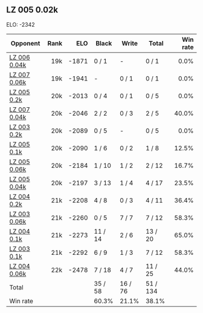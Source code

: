 ## LZ 005 0.02k ##

ELO: -2342

Opponent | Rank | ELO | Black | Write | Total | Win rate
---------|-----:|----:|-------|-------|-------|-------:
[LZ 006 0.04k](LZ%20006%200.04k.md) | 19k | -1871 | 0 / 1 | - | 0 / 1 | 0.0%
[LZ 007 0.06k](LZ%20007%200.06k.md) | 19k | -1941 | - | 0 / 1 | 0 / 1 | 0.0%
[LZ 005 0.2k](LZ%20005%200.2k.md) | 20k | -2013 | 0 / 4 | 0 / 1 | 0 / 5 | 0.0%
[LZ 007 0.04k](LZ%20007%200.04k.md) | 20k | -2046 | 2 / 2 | 0 / 3 | 2 / 5 | 40.0%
[LZ 003 0.2k](LZ%20003%200.2k.md) | 20k | -2089 | 0 / 5 | - | 0 / 5 | 0.0%
[LZ 005 0.1k](LZ%20005%200.1k.md) | 20k | -2090 | 1 / 6 | 0 / 2 | 1 / 8 | 12.5%
[LZ 005 0.06k](LZ%20005%200.06k.md) | 20k | -2184 | 1 / 10 | 1 / 2 | 2 / 12 | 16.7%
[LZ 005 0.04k](LZ%20005%200.04k.md) | 20k | -2197 | 3 / 13 | 1 / 4 | 4 / 17 | 23.5%
[LZ 004 0.2k](LZ%20004%200.2k.md) | 21k | -2208 | 4 / 8 | 0 / 3 | 4 / 11 | 36.4%
[LZ 003 0.06k](LZ%20003%200.06k.md) | 21k | -2260 | 0 / 5 | 7 / 7 | 7 / 12 | 58.3%
[LZ 004 0.1k](LZ%20004%200.1k.md) | 21k | -2273 | 11 / 14 | 2 / 6 | 13 / 20 | 65.0%
[LZ 003 0.1k](LZ%20003%200.1k.md) | 21k | -2292 | 6 / 9 | 1 / 3 | 7 / 12 | 58.3%
[LZ 004 0.06k](LZ%20004%200.06k.md) | 22k | -2478 | 7 / 18 | 4 / 7 | 11 / 25 | 44.0%
Total | | | 35 / 58 | 16 / 76 | 51 / 134 | 
Win rate| | | 60.3% | 21.1% | 38.1% | 
